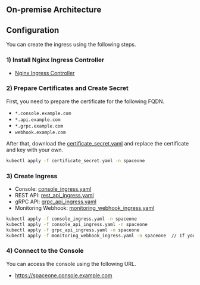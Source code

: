 ## On-premise Architecture


## Configuration
You can create the ingress using the following steps.

### 1) Install Nginx Ingress Controller  
- [Nginx Ingress Controller](https://kubernetes.github.io/ingress-nginx/deploy/)
  
### 2) Prepare Certificates and Create Secret
First, you need to prepare the certificate for the following FQDN.
- `*.console.example.com`
- `*.api.example.com`
- `*.grpc.example.com`
- `webhook.example.com`

After that, download the [certificate_secret.yaml](../../examples/ingress/on_premise/certificate_secret.yaml) and replace the certificate and key with your own.

```bash
kubectl apply -f certificate_secret.yaml -n spaceone
```

### 3) Create Ingress
- Console: [console_ingress.yaml](../../examples/ingress/aws/console_ingress.yaml)
- REST API: [rest_api_ingress.yaml](../../examples/ingress/aws/rest_api_ingress.yaml)
- gRPC API: [grpc_api_ingress.yaml](../../examples/ingress/aws/grpc_api_ingress.yaml)
- Monitoring Webhook: [monitoring_webhook_ingress.yaml](../../examples/ingress/aws/monitoring_webhook_ingress.yaml)

```bash
kubectl apply -f console_ingress.yaml -n spaceone
kubectl apply -f console_api_ingress.yaml -n spaceone
kubectl apply -f grpc_api_ingress.yaml -n spaceone
kubectl apply -f monitoring_webhook_ingress.yaml -n spaceone  // If you want to enable monitoring webhook, apply this.
```

### 4) Connect to the Console
You can access the console using the following URL.
- https://spaceone.console.example.com
